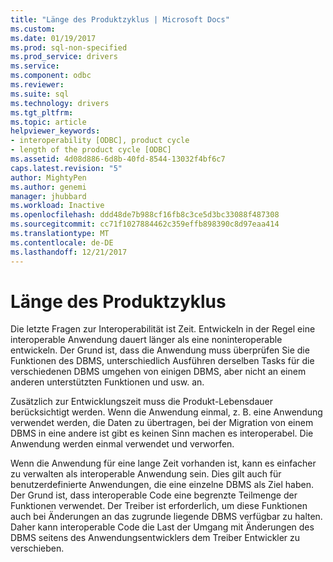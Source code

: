 ```yaml
---
title: "Länge des Produktzyklus | Microsoft Docs"
ms.custom: 
ms.date: 01/19/2017
ms.prod: sql-non-specified
ms.prod_service: drivers
ms.service: 
ms.component: odbc
ms.reviewer: 
ms.suite: sql
ms.technology: drivers
ms.tgt_pltfrm: 
ms.topic: article
helpviewer_keywords:
- interoperability [ODBC], product cycle
- length of the product cycle [ODBC]
ms.assetid: 4d08d886-6d8b-40fd-8544-13032f4bf6c7
caps.latest.revision: "5"
author: MightyPen
ms.author: genemi
manager: jhubbard
ms.workload: Inactive
ms.openlocfilehash: ddd48de7b988cf16fb8c3ce5d3bc33088f487308
ms.sourcegitcommit: cc71f1027884462c359effb898390c8d97eaa414
ms.translationtype: MT
ms.contentlocale: de-DE
ms.lasthandoff: 12/21/2017
---
```

# <a name="length-of-the-product-cycle"></a>Länge des Produktzyklus
Die letzte Fragen zur Interoperabilität ist Zeit. Entwickeln in der Regel eine interoperable Anwendung dauert länger als eine noninteroperable entwickeln. Der Grund ist, dass die Anwendung muss überprüfen Sie die Funktionen des DBMS, unterschiedlich Ausführen derselben Tasks für die verschiedenen DBMS umgehen von einigen DBMS, aber nicht an einem anderen unterstützten Funktionen und usw. an.  
  
 Zusätzlich zur Entwicklungszeit muss die Produkt-Lebensdauer berücksichtigt werden. Wenn die Anwendung einmal, z. B. eine Anwendung verwendet werden, die Daten zu übertragen, bei der Migration von einem DBMS in eine andere ist gibt es keinen Sinn machen es interoperabel. Die Anwendung werden einmal verwendet und verworfen.  
  
 Wenn die Anwendung für eine lange Zeit vorhanden ist, kann es einfacher zu verwalten als interoperable Anwendung sein. Dies gilt auch für benutzerdefinierte Anwendungen, die eine einzelne DBMS als Ziel haben. Der Grund ist, dass interoperable Code eine begrenzte Teilmenge der Funktionen verwendet. Der Treiber ist erforderlich, um diese Funktionen auch bei Änderungen an das zugrunde liegende DBMS verfügbar zu halten. Daher kann interoperable Code die Last der Umgang mit Änderungen des DBMS seitens des Anwendungsentwicklers dem Treiber Entwickler zu verschieben.
